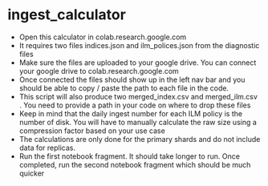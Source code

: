 # ingest_calculator

- Open this calculator in colab.research.google.com
- It requires two files indices.json and ilm_polices.json from the diagnostic files
- Make sure the files are uploaded to your google drive. You can connect your google drive to colab.research.google.com
- Once connected the files should show up in the left nav bar and you should be able to copy / paste the path to each file in the code.
- This script will also produce two merged_index.csv and merged_ilm.csv . You need to provide a path in your code on where to drop these files
- Keep in mind that the daily ingest number for each ILM policy is the number of disk. You will have to manually calculate the raw size using a compression factor based on your use case
- The calculations are only done for the primary shards and do not include data for replicas.
- Run the first notebook fragment. It should take longer to run. Once completed, run the second notebook fragment which should be much quicker
